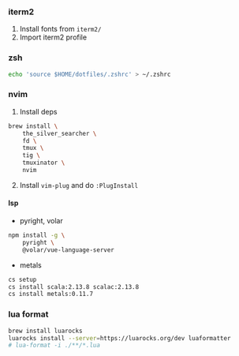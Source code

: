 ### iterm2
1. Install fonts from `iterm2/`
2. Import iterm2 profile

### zsh
```bash
echo 'source $HOME/dotfiles/.zshrc' > ~/.zshrc
```

### nvim
1. Install deps
```bash
brew install \
    the_silver_searcher \
    fd \
    tmux \
    tig \
    tmuxinator \
    nvim
```
2. Install `vim-plug` and do `:PlugInstall`

#### lsp
- pyright, volar
```bash
npm install -g \
    pyright \
    @volar/vue-language-server
```
- metals
```bash
cs setup
cs install scala:2.13.8 scalac:2.13.8 
cs install metals:0.11.7
```

### lua format
```bash
brew install luarocks
luarocks install --server=https://luarocks.org/dev luaformatter
# lua-format -i ./**/*.lua
```


